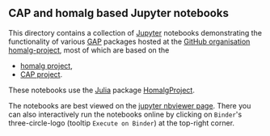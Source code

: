## CAP and homalg based Jupyter notebooks

This directory contains a collection of
[Jupyter](https://jupyter.org/) notebooks demonstrating the
functionality of various [GAP](https://www.gap-system.org/) packages
hosted at the [GitHub organisation homalg-project](https://github.com/homalg-project),
most of which are based on the

* [homalg project](https://github.com/homalg-project/homalg_project/),
* [CAP project](https://github.com/homalg-project/CAP_project/).

These notebooks use the [Julia](https://julialang.org/) package
[HomalgProject](https://github.com/homalg-project/HomalgProject.jl).

The notebooks are best viewed on the [jupyter nbviewer page](https://nbviewer.jupyter.org/github/homalg-project/CapHomalgNotebooks/tree/master/).
There you can also interactively run the notebooks online by clicking on `Binder`'s three-circle-logo (tooltip `Execute on Binder`) at the top-right corner.
